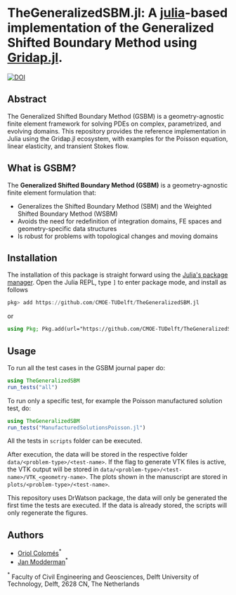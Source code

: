 # TheGeneralizedSBM.jl: A [julia](https://julialang.org/)-based implementation of the Generalized Shifted Boundary Method using [Gridap.jl](https://github.com/gridap/Gridap.jl).

[![DOI](https://zenodo.org/badge/1029609698.svg)](https://doi.org/10.5281/zenodo.16764244)

## Abstract
The Generalized Shifted Boundary Method (GSBM) is a geometry-agnostic finite element framework for solving PDEs on complex, parametrized, and evolving domains.  This repository provides the reference implementation in Julia using the Gridap.jl ecosystem, with examples for the Poisson equation, linear elasticity, and transient Stokes flow.

## What is GSBM?

The **Generalized Shifted Boundary Method (GSBM)** is a geometry-agnostic finite element formulation that:
- Generalizes the Shifted Boundary Method (SBM) and the Weighted Shifted Boundary Method (WSBM)
- Avoids the need for redefinition of integration domains, FE spaces and geometry-specific data structures
- Is robust for problems with topological changes and moving domains

## Installation
The installation of this package is straight forward using the [Julia's package manager](https://julialang.github.io/Pkg.jl/v1/). Open the Julia REPL, type `]` to enter package mode, and install as follows
```julia
pkg> add https://github.com/CMOE-TUDelft/TheGeneralizedSBM.jl
```
or
```julia
using Pkg; Pkg.add(url="https://github.com/CMOE-TUDelft/TheGeneralizedSBM.jl")
```

## Usage
To run all the test cases in the GSBM journal paper do:
```julia
using TheGeneralizedSBM
run_tests("all")
```

To run only a specific test, for example the Poisson manufactured solution test, do:
```julia
using TheGeneralizedSBM
run_tests("ManufacturedSolutionsPoisson.jl")
```
All the tests in `scripts` folder can be executed.

After execution, the data will be stored in the respective folder `data/<problem-type>/<test-name>`. If the flag to generate VTK files is active, the VTK output will be stored in `data/<problem-type>/<test-name>/VTK_<geometry-name>`. The plots shown in the manuscript are stored in `plots/<problem-type>/<test-name>`.

This repository uses DrWatson package, the data will only be generated the first time the tests are executed. If the data is already stored, the scripts will only regenerate the figures.


## Authors
- [Oriol Colomés](www.oriolcolomes.com)$^*$
- [Jan Modderman]()$^*$

$^*$ Faculty of Civil Engineering and Geosciences, Delft University of Technology, Delft, 2628 CN, The Netherlands

